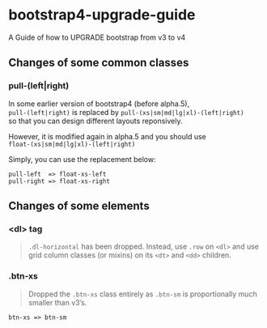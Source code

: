# bootstrap4-upgrade-guide
A Guide of how to UPGRADE bootstrap from v3 to v4

## Changes of some common classes

### pull-(left|right)
In some earlier version of bootstrap4 (before alpha.5),  
`pull-(left|right)` is replaced by `pull-(xs|sm|md|lg|xl)-(left|right)`  
so that you can design different layouts reponsively.  

However, it is modified again in alpha.5 and you should use  
`float-(xs|sm|md|lg|xl)-(left|right)`  

Simply, you can use the replacement below:
```
pull-left  => float-xs-left
pull-right => float-xs-right
```
## Changes of some elements

### \<dl\> tag
> `.dl-horizontal` has been dropped. Instead, use `.row` on `<dl>` and use grid column classes (or mixins) on its `<dt>` and `<dd>` children.

### .btn-xs
> Dropped the `.btn-xs` class entirely as `.btn-sm` is proportionally much smaller than v3’s.
```
btn-xs => btn-sm
```
